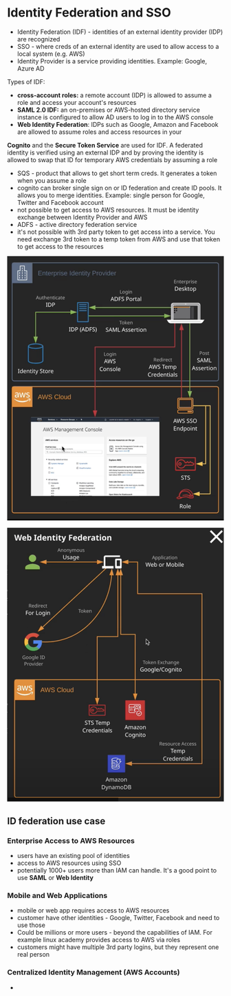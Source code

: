 # Identity Federation and SSO

- Identity Federation (IDF) - identities of an external identity provider (IDP) are recognized
- SSO - where creds of an external identity are used to allow access to a local system (e.g. AWS)
- Identity Provider is a service providing identities. Example: Google, Azure AD

Types of IDF:
- **cross-account roles:** a remote account (IDP) is allowed to assume a role and access your account's resources
- **SAML 2.0 IDF:** an on-premises or AWS-hosted directory service instance is configured to allow AD users to log in to the AWS console
- **Web Identity Federation**: IDPs such as Google, Amazon and Facebook are allowed to assume roles and access resources in your

**Cognito** and the **Secure Token Service** are used for IDF. A federated identity is verified using an external IDP and by proving the identity is allowed to swap that ID for temporary AWS credentials by assuming a role

- SQS - product that allows to get short term creds. It generates a token when you assume a role
- cognito can broker single sign on or ID federation and create ID pools. It allows you to merge identities. Example: single person for Google, Twitter and Facebook account
- not possible to get access to AWS resources. It must be identity exchange between Identity Provider and AWS
- ADFS - active directory federation service
- it's not possible with 3rd party token to get access into a service. You need exchange 3rd token to a temp token from AWS and use that token to get access to the resources

![saml](../images/saml.png)

![web-federation](../images/web-federation.png)

## ID federation use case

### Enterprise Access to AWS Resources

- users have an existing pool of identities
- access to AWS resources using SSO
- potentially 1000+ users more than IAM can handle. It's a good point to use **SAML** or **Web Identity**

### Mobile and Web Applications
- mobile or web app requires access to AWS resources
- customer have other identities - Google, Twitter, Facebook and need to use those
- Could be millions or more users - beyond the capabilities of IAM. For example linux academy provides access to AWS via roles
- customers might have multiple 3rd party logins, but they represent one real person

### Centralized Identity Management (AWS Accounts)
- 
